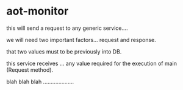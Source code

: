 # aot-monitor


this will send a request to any generic service....

we will need two important factors... request and response.

that two values must to be previously into DB.

this service receives ... any value required for the execution of main (Request method).


blah blah blah ....................   
